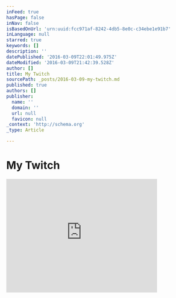 ```yaml
---
inFeed: true
hasPage: false
inNav: false
isBasedOnUrl: 'urn:uuid:fcc971af-8242-4db5-8e0c-c34ebe1e91b7'
inLanguage: null
starred: true
keywords: []
description: ''
datePublished: '2016-03-09T22:01:49.975Z'
dateModified: '2016-03-09T21:42:39.528Z'
author: []
title: My Twitch
sourcePath: _posts/2016-03-09-my-twitch.md
published: true
authors: []
publisher:
  name: ''
  domain: ''
  url: null
  favicon: null
_context: 'http://schema.org'
_type: Article

---
```

# My Twitch

<iframe src="https://cdn.embedly.com/widgets/media.html?src=%2F%2Fwww-cdn.jtvnw.net%2Fswflibs%2FTwitchPlayer.swff%3Fchannel%3Dhyottes&amp;fv=hostname%3Dwww.twitch.tv%26start_volume%3D25%26channel%3Dhyotte%26auto_play%3Dfalse&amp;url=https%3A%2F%2Fwww.twitch.tv%2Fhyotte%2Fmobile&amp;key=b7d04c9b404c499eba89ee7072e1c4f7&amp;type=application%2Fx-shockwave-flash&amp;schema=twitch" width="400" height="300" scrolling="no" frameborder="0" allowfullscreen="allowfullscreen" style=""></iframe>